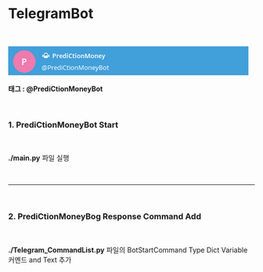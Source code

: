 # TelegramBot

<br>

![TelegramBot ProFile](./Image/PrediCtionMoneyBotProFile.jpg)

__태그 : @PrediCtionMoneyBot__

<br>

### 1. PrediCtionMoneyBot Start

<br>

__./main.py__ 파일 실행

<br>

* * *

<br>

### 2. PrediCtionMoneyBog Response Command Add

<br>

__./Telegram_CommandList.py__ 파일의 BotStartCommand Type Dict Variable 커멘드 and Text 추가
